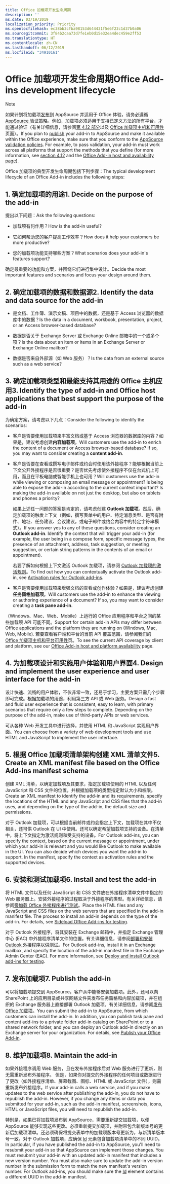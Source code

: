 ```yaml
---
title: Office 加载项开发生命周期
description: ''
ms.date: 03/19/2019
localization_priority: Priority
ms.openlocfilehash: ec38bb3cfba98153d644431f5e6f23c1d37b0a06
ms.sourcegitcommit: 3f84b2caa73d7fe1eb0d15e32ea4dec459e2ff53
ms.translationtype: HT
ms.contentlocale: zh-CN
ms.lasthandoff: 06/12/2019
ms.locfileid: "34910161"
---
```

# <a name="office-add-ins-development-lifecycle"></a><span data-ttu-id="26d54-102">Office 加载项开发生命周期</span><span class="sxs-lookup"><span data-stu-id="26d54-102">Office Add-ins development lifecycle</span></span>

> [!NOTE]
> <span data-ttu-id="26d54-p101">如果计划将加载项[发布](../publish/publish.md)到 AppSource 并适用于 Office 体验，请务必遵循 [AppSource 验证策略](/office/dev/store/validation-policies)。例如，加载项必须适用于支持已定义方法的所有平台，才能通过验证（有关详细信息，请参阅[第 4.12 部分](/office/dev/store/validation-policies#4-apps-and-add-ins-behave-predictably)以及 [Office 加载项主机和可用性](../overview/office-add-in-availability.md)页面）。</span><span class="sxs-lookup"><span data-stu-id="26d54-p101">If you plan to [publish](../publish/publish.md) your add-in to AppSource and make it available within the Office experience, make sure that you conform to the [AppSource validation policies](/office/dev/store/validation-policies). For example, to pass validation, your add-in must work across all platforms that support the methods that you define (for more information, see [section 4.12](/office/dev/store/validation-policies#4-apps-and-add-ins-behave-predictably) and the [Office Add-in host and availability page](../overview/office-add-in-availability.md)).</span></span> 

<span data-ttu-id="26d54-105">Office 加载项的典型开发生命周期包括下列步骤：</span><span class="sxs-lookup"><span data-stu-id="26d54-105">The typical development lifecycle of an Office Add-in includes the following steps:</span></span>


## <a name="1-decide-on-the-purpose-of-the-add-in"></a><span data-ttu-id="26d54-106">1. 确定加载项的用途</span><span class="sxs-lookup"><span data-stu-id="26d54-106">1. Decide on the purpose of the add-in</span></span>

<span data-ttu-id="26d54-107">提出以下问题：</span><span class="sxs-lookup"><span data-stu-id="26d54-107">Ask the following questions:</span></span>

- <span data-ttu-id="26d54-108">加载项有何作用？</span><span class="sxs-lookup"><span data-stu-id="26d54-108">How is the add-in useful?</span></span>

- <span data-ttu-id="26d54-109">它如何帮助您的客户提高工作效率？</span><span class="sxs-lookup"><span data-stu-id="26d54-109">How does it help your customers be more productive?</span></span>

- <span data-ttu-id="26d54-110">您的加载项功能支持哪些方案？</span><span class="sxs-lookup"><span data-stu-id="26d54-110">What scenarios does your add-in's features support?</span></span>

<span data-ttu-id="26d54-111">确定最重要的功能和方案，并围绕它们进行集中设计。</span><span class="sxs-lookup"><span data-stu-id="26d54-111">Decide the most important features and scenarios and focus your design around them.</span></span>


## <a name="2-identify-the-data-and-data-source-for-the-add-in"></a><span data-ttu-id="26d54-112">2. 确定加载项的数据和数据源</span><span class="sxs-lookup"><span data-stu-id="26d54-112">2. Identify the data and data source for the add-in</span></span>

- <span data-ttu-id="26d54-113">是文档、工作簿、演示文稿、项目中的数据，还是基于 Access 浏览器的数据库中的数据？</span><span class="sxs-lookup"><span data-stu-id="26d54-113">Is the data in a document, workbook, presentation, project, or an Access browser-based database?</span></span>

- <span data-ttu-id="26d54-114">数据是否关于 Exchange Server 或 Exchange Online 邮箱中的一个或多个项？</span><span class="sxs-lookup"><span data-stu-id="26d54-114">Is the data about an item or items in an Exchange Server or Exchange Online mailbox?</span></span>

- <span data-ttu-id="26d54-115">数据是否来自外部源（如 Web 服务）？</span><span class="sxs-lookup"><span data-stu-id="26d54-115">Is the data from an external source such as a web service?</span></span>


## <a name="3-identify-the-type-of-add-in-and-office-host-applications-that-best-support-the-purpose-of-the-add-in"></a><span data-ttu-id="26d54-116">3. 确定加载项类型和最能支持其用途的 Office 主机应用</span><span class="sxs-lookup"><span data-stu-id="26d54-116">3. Identify the type of add-in and Office host applications that best support the purpose of the add-in</span></span>

<span data-ttu-id="26d54-117">为确定方案，请考虑以下几点：</span><span class="sxs-lookup"><span data-stu-id="26d54-117">Consider the following to identify the scenarios:</span></span>

- <span data-ttu-id="26d54-p102">客户是否要使用加载项来丰富文档或基于 Access 浏览器的数据库的内容？如果是，建议考虑创建**内容加载项**。</span><span class="sxs-lookup"><span data-stu-id="26d54-p102">Will customers use the add-in to enrich the content of a document or Access browser-based database? If so, you may want to consider creating a **content add-in**.</span></span>

- <span data-ttu-id="26d54-p103">客户是否要在查看或撰写电子邮件或约会时使用该外接程序？能够根据当前上下文公开外接程序是否很重要？是否优先考虑使外接程序不仅在台式机上可用，而且在平板电脑或智能手机上也可用？</span><span class="sxs-lookup"><span data-stu-id="26d54-p103">Will customers use the add-in while viewing or composing an email message or appointment? Is being able to expose the add-in according to the current context important? Is making the add-in available on not just the desktop, but also on tablets and phones a priority?</span></span>

    <span data-ttu-id="26d54-p104">如果上述任一问题的答案是肯定的，请考虑创建 **Outlook 加载项**。然后，确定加载项的触发上下文（例如，撰写表单中的用户、特定消息类型、是否有附件、地址、任务建议、会议建议，或电子邮件或约会内容中的特定字符串模式）。</span><span class="sxs-lookup"><span data-stu-id="26d54-p104">If you answer yes to any of these questions, consider creating an **Outlook add-in**. Identify the context that will trigger your add-in (for example, the user being in a compose form, specific message types, the presence of an attachment, address, task suggestion, or meeting suggestion, or certain string patterns in the contents of an email or appointment).</span></span> 

    <span data-ttu-id="26d54-125">若要了解如何根据上下文激活 Outlook 加载项，请参阅 [Outlook 加载项的激活规则](/outlook/add-ins/activation-rules)。</span><span class="sxs-lookup"><span data-stu-id="26d54-125">To find out how you can contextually activate the Outlook add-in, see [Activation rules for Outlook add-ins](/outlook/add-ins/activation-rules).</span></span>

- <span data-ttu-id="26d54-p105">客户是否要使用加载项来增强文档的查看或创作体验？如果是，建议考虑创建**任务窗格加载项**。</span><span class="sxs-lookup"><span data-stu-id="26d54-p105">Will customers use the add-in to enhance the viewing or authoring experience of a document? If so, you may want to consider creating a **task pane add-in**.</span></span>

<span data-ttu-id="26d54-128">（Windows、Mac、Web、Mobile）上运行的 Office 应用程序和平台之间的某些加载项 API 可能不同。</span><span class="sxs-lookup"><span data-stu-id="26d54-128">Support for certain add-in APIs may differ between Office applications and the platform they are running on (Windows, Mac, Web, Mobile).</span></span> <span data-ttu-id="26d54-129">若要查看客户端和平台的当前 API 覆盖范围，请参阅我们的 [Office 加载项主机和平台可用性](../overview/office-add-in-availability.md)页。</span><span class="sxs-lookup"><span data-stu-id="26d54-129">To see the current API coverage by client and platform, see our [Office Add-in host and platform availability](../overview/office-add-in-availability.md) page.</span></span>  


## <a name="4-design-and-implement-the-user-experience-and-user-interface-for-the-add-in"></a><span data-ttu-id="26d54-130">4. 为加载项设计和实施用户体验和用户界面</span><span class="sxs-lookup"><span data-stu-id="26d54-130">4. Design and implement the user experience and user interface for the add-in</span></span>

<span data-ttu-id="26d54-p107">设计快速、流畅的用户体验，不仅非常一致，还易于学习，主要方案只需几个步骤即可完成。根据加载项的用途，利用第三方 API 或 Web 服务。</span><span class="sxs-lookup"><span data-stu-id="26d54-p107">Design a fast and fluid user experience that is consistent, easy to learn, with primary scenarios that require only a few steps to complete. Depending on the purpose of the add-in, make use of third-party APIs or web services.</span></span>

<span data-ttu-id="26d54-133">可从各种 Web 开发工具中进行选择，并使用 HTML 和 JavaScript 实现用户界面。</span><span class="sxs-lookup"><span data-stu-id="26d54-133">You can choose from a variety of web development tools and use HTML and JavaScript to implement the user interface.</span></span>


## <a name="5-create-an-xml-manifest-file-based-on-the-office-add-ins-manifest-schema"></a><span data-ttu-id="26d54-134">5. 根据 Office 加载项清单架构创建 XML 清单文件</span><span class="sxs-lookup"><span data-stu-id="26d54-134">5. Create an XML manifest file based on the Office Add-ins manifest schema</span></span>

<span data-ttu-id="26d54-135">创建 XML 清单，以确定加载项及其要求，指定加载项使用的 HTML 以及任何 JavaScript 和 CSS 文件的位置，并根据加载项的类型指定默认大小和权限。</span><span class="sxs-lookup"><span data-stu-id="26d54-135">Create an XML manifest to identify the add-in and its requirements, specify the locations of the HTML and any JavaScript and CSS files that the add-in uses, and depending on the type of the add-in, the default size and permissions.</span></span>

<span data-ttu-id="26d54-p108">对于 Outlook 加载项，可以根据当前邮件或约会指定上下文，加载项在其中不仅相关，还可供 Outlook 在 UI 中使用。还可以确定希望加载项支持的设备。在清单中，将上下文指定为激活规则和受支持的设备。</span><span class="sxs-lookup"><span data-stu-id="26d54-p108">For Outlook add-ins, you can specify the context, based on the current message or appointment, under which your add-in is relevant and you would like Outlook to make available in the UI. You can also decide which devices you want the add-in to support. In the manifest, specify the context as activation rules and the supported devices.</span></span>


## <a name="6-install-and-test-the-add-in"></a><span data-ttu-id="26d54-139">6. 安装和测试加载项</span><span class="sxs-lookup"><span data-stu-id="26d54-139">6. Install and test the add-in</span></span>

<span data-ttu-id="26d54-p109">将 HTML 文件以及任何 JavaScript 和 CSS 文件放在外接程序清单文件中指定的 Web 服务器上。安装外接程序的过程取决于外接程序的类型。有关详细信息，请参阅[旁加载 Office 外接程序进行测试](../testing/create-a-network-shared-folder-catalog-for-task-pane-and-content-add-ins.md)。</span><span class="sxs-lookup"><span data-stu-id="26d54-p109">Place the HTML files and any JavaScript and CSS files on the web servers that are specified in the add-in manifest file. The process to install an add-in depends on the type of the add-in. For details, see [Sideload Office Add-ins for testing](../testing/create-a-network-shared-folder-catalog-for-task-pane-and-content-add-ins.md).</span></span>

<span data-ttu-id="26d54-p110">对于 Outlook 外接程序，将其安装在 Exchange 邮箱中，并指定 Exchange 管理中心 (EAC) 中外接程序清单文件的位置。有关详细信息，请参阅[部署和安装 Outlook 外接程序以供测试](/outlook/add-ins/testing-and-tips)。</span><span class="sxs-lookup"><span data-stu-id="26d54-p110">For Outlook add-ins, install it in an Exchange mailbox, and specify the location of the add-in manifest file in the Exchange Admin Center (EAC). For more information, see [Deploy and install Outlook add-ins for testing](/outlook/add-ins/testing-and-tips).</span></span>


## <a name="7-publish-the-add-in"></a><span data-ttu-id="26d54-145">7. 发布加载项</span><span class="sxs-lookup"><span data-stu-id="26d54-145">7. Publish the add-in</span></span>

<span data-ttu-id="26d54-p111">可以将加载项提交到 AppSource，客户从中能够安装加载项。此外，还可以向 SharePoint 上的应用目录或共享网络文件夹发布任务窗格和内容加载项，并在组织的 Exchange 服务器上直接部署 Outlook 加载项。有关详细信息，请参阅[发布 Office 加载项](../publish/publish.md)。</span><span class="sxs-lookup"><span data-stu-id="26d54-p111">You can submit the add-in to AppSource, from which customers can install the add-in. In addition, you can publish task pane and content add-ins to a private folder add-in catalog on SharePoint or to a shared network folder, and you can deploy an Outlook add-in directly on an Exchange server for your organization. For details, see [Publish your Office Add-in](../publish/publish.md).</span></span>


## <a name="8-maintain-the-add-in"></a><span data-ttu-id="26d54-149">8. 维护加载项</span><span class="sxs-lookup"><span data-stu-id="26d54-149">8. Maintain the add-in</span></span>

<span data-ttu-id="26d54-p112">如果外接程序调用 Web 服务，且在发布外接程序后对 Web 服务进行了更新，则无需重新发布外接程序。 但是，如果你对提交的外接程序的任何项目或数据进行了更改（如外接程序清单、屏幕截图、图标、HTML 或 JavaScript 文件），则需重新发布外接程序。</span><span class="sxs-lookup"><span data-stu-id="26d54-p112">If your add-in calls a web service, and if you make updates to the web service after publishing the add-in, you do not have to republish the add-in. However, if you change any items or data you submitted for your add-in, such as the add-in manifest, screenshots, icons, HTML or JavaScript files, you will need to republish the add-in.</span></span> 

<span data-ttu-id="26d54-p113">特别是，如果已将加载项发布到 AppSource，需要重新提交加载项，以便 AppSource 能够实现这些更改。必须重新提交加载项，并附带包含新版本号的更新后加载项清单。还必须确保将提交表单中的加载项版本号更新为，与新清单版本号一致。对于 Outlook 加载项，应确保 [Id](/office/dev/add-ins/reference/manifest/id) 元素包含加载项清单中的不同 UUID。</span><span class="sxs-lookup"><span data-stu-id="26d54-p113">In particular, if you have published the add-in to AppSource, you'll need to resubmit your add-in so that AppSource can implement those changes. You must resubmit your add-in with an updated add-in manifest that includes a new version number. You must also make sure to update the add-in version number in the submission form to match the new manifest's version number. For Outlook add-ins, you should make sure the [Id](/office/dev/add-ins/reference/manifest/id) element contains a different UUID in the add-in manifest.</span></span>
